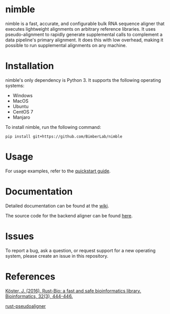 # nimble
nimble is a fast, accurate, and configurable bulk RNA sequence aligner that executes lightweight alignments on arbitrary reference libraries. It uses pseudo-alignment to rapidly generate supplemental calls to complement a data pipeline's primary alignment. It does this with low overhead, making it possible to run supplemental alignments on any machine.


# Installation

nimble's only dependency is Python 3. It supports the following operating systems:

- Windows
- MacOS
- Ubuntu
- CentOS 7
- Manjaro

To install nimble, run the following command:

`pip install git+https://github.com/BimberLab/nimble`


# Usage

For usage examples, refer to the [quickstart guide](https://github.com/BimberLab/nimble/wiki/Quickstart).


# Documentation

Detailed documentation can be found at the [wiki](https://github.com/BimberLab/nimble/wiki).

The source code for the backend aligner can be found [here](https://github.com/BimberLab/nimble-aligner).



# Issues

To report a bug, ask a question, or request support for a new operating system, please create an issue in this repository.


# References

[Köster, J. (2016). Rust-Bio: a fast and safe bioinformatics library. Bioinformatics, 32(3), 444-446.](http://bioinformatics.oxfordjournals.org/content/early/2015/10/06/bioinformatics.btv573.short?rss=1)

[rust-pseudoaligner](https://github.com/10XGenomics/rust-pseudoaligner)
